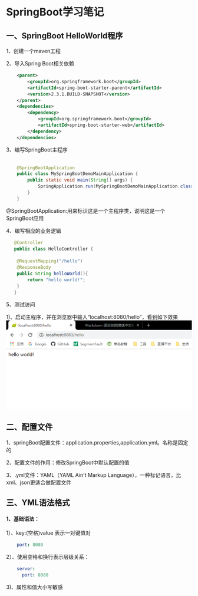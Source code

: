# SpringBoot学习笔记


## 一、SpringBoot HelloWorld程序
1、创建一个maven工程
    
2、导入Spring Boot相关依赖
```xml
    <parent>
        <groupId>org.springframework.boot</groupId>
        <artifactId>spring-boot-starter-parent</artifactId>
        <version>2.3.1.BUILD-SNAPSHOT</version>
    </parent>
    <dependencies>
        <dependency>
            <groupId>org.springframework.boot</groupId>
            <artifactId>spring-boot-starter-web</artifactId>
        </dependency>
    </dependencies>
```
3、编写SpringBoot主程序
```java
    
    @SpringBootApplication
    public class MySpringBootDemoMainApplication {
    	public static void main(String[] args) {
    		SpringApplication.run(MySpringBootDemoMainApplication.class, args);
    	} 
    }
```
@SpringBootApplication:用来标识这是一个主程序类，说明这是一个SpringBoot应用

4、编写相应的业务逻辑
```java
   @Controller
   public class HelloController { 
  
   	@RequestMapping("/hello")
   	@ResponseBody
   	public String helloWorld(){
   		return "hello world!";
   	}
   } 
```
5、测试访问 

1)、启动主程序，并在浏览器中输入“localhost:8080/hello”，看到如下效果
![helloworld执行效果](./src/main/resources/image/readme/springbootDemo-1-helloworld.png)

## 二、配置文件

1、springBoot配置文件：application.properties,application.yml。名称是固定的

2、配置文件的作用：修改SpringBoot中默认配置的值

3、.yml文件：YAML（YAML Ain't Markup Language），一种标记语言，比xml、json更适合做配置文件

## 三、YML语法格式

#### 1、基础语法：
1）、key:(空格)value 表示一对键值对
```yaml
    port: 8080
```
2）、使用空格和换行表示层级关系：
```yaml
    server:
      port: 8080
```
3)、属性和值大小写敏感
    
